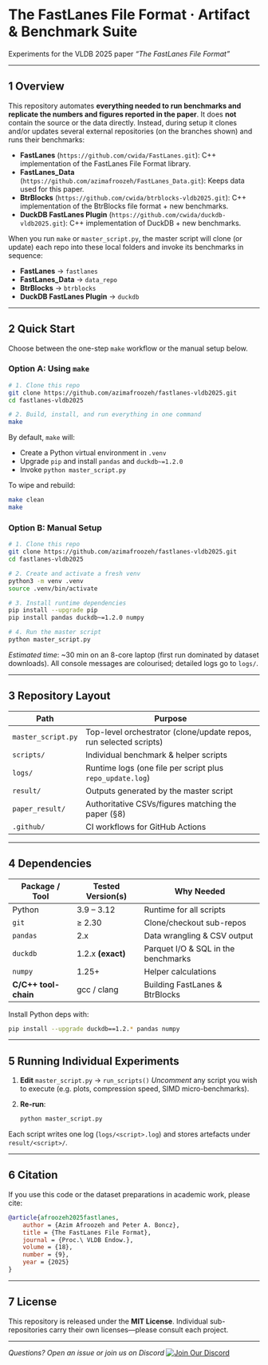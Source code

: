 # **The FastLanes File Format · Artifact & Benchmark Suite**

Experiments for the VLDB 2025 paper *“The FastLanes File Format”*

---

## 1 Overview

This repository automates **everything needed to run benchmarks and replicate the numbers and figures reported in the
paper**. It does **not** contain the source or the data directly. Instead, during setup it clones and/or updates several
external repositories (on the branches shown) and runs their benchmarks:

* **FastLanes** (`https://github.com/cwida/FastLanes.git`): C++ implementation of the FastLanes File Format library.
* **FastLanes\_Data** (`https://github.com/azimafroozeh/FastLanes_Data.git`): Keeps data used for this paper.
* **BtrBlocks** (`https://github.com/cwida/btrblocks-vldb2025.git`): C++ implementation of the BtrBlocks file format +
  new benchmarks.
* **DuckDB FastLanes Plugin** (`https://github.com/cwida/duckdb-vldb2025.git`): C++ implementation of DuckDB + new
  benchmarks.

When you run `make` or `master_script.py`, the master script will clone (or update) each repo into these local folders
and invoke its benchmarks in sequence:

* **FastLanes** → `fastlanes`
* **FastLanes\_Data** → `data_repo`
* **BtrBlocks** → `btrblocks`
* **DuckDB FastLanes Plugin** → `duckdb`

---

## 2 Quick Start

Choose between the one-step `make` workflow or the manual setup below.

### Option A: Using `make`

```bash
# 1. Clone this repo
git clone https://github.com/azimafroozeh/fastlanes-vldb2025.git
cd fastlanes-vldb2025

# 2. Build, install, and run everything in one command
make
```

By default, `make` will:

* Create a Python virtual environment in `.venv`
* Upgrade `pip` and install `pandas` and `duckdb~=1.2.0`
* Invoke `python master_script.py`

To wipe and rebuild:

```bash
make clean
make
```

### Option B: Manual Setup

```bash
# 1. Clone this repo
git clone https://github.com/azimafroozeh/fastlanes-vldb2025.git
cd fastlanes-vldb2025

# 2. Create and activate a fresh venv
python3 -m venv .venv
source .venv/bin/activate

# 3. Install runtime dependencies
pip install --upgrade pip
pip install pandas duckdb~=1.2.0 numpy

# 4. Run the master script
python master_script.py
```

*Estimated time*: \~30 min on an 8-core laptop (first run dominated by dataset downloads). All console messages are
colourised; detailed logs go to `logs/`.

---

## 3 Repository Layout

| Path               | Purpose                                                           |
|--------------------|-------------------------------------------------------------------|
| `master_script.py` | Top-level orchestrator (clone/update repos, run selected scripts) |
| `scripts/`         | Individual benchmark & helper scripts                             |
| `logs/`            | Runtime logs (one file per script plus `repo_update.log`)         |
| `result/`          | Outputs generated by the master script                            |
| `paper_result/`    | Authoritative CSVs/figures matching the paper (§8)                |
| `.github/`         | CI workflows for GitHub Actions                                   |

---

## 4 Dependencies

| Package / Tool       | Tested Version(s) | Why Needed                          |
|----------------------|-------------------|-------------------------------------|
| Python               | 3.9 – 3.12        | Runtime for all scripts             |
| `git`                | ≥ 2.30            | Clone/checkout sub-repos            |
| `pandas`             | 2.x               | Data wrangling & CSV output         |
| `duckdb`             | 1.2.x **(exact)** | Parquet I/O & SQL in the benchmarks |
| `numpy`              | 1.25+             | Helper calculations                 |
| **C/C++ tool-chain** | gcc / clang       | Building FastLanes & BtrBlocks      |

Install Python deps with:

```bash
pip install --upgrade duckdb==1.2.* pandas numpy
```

---

## 5 Running Individual Experiments

1. **Edit** `master_script.py` → `run_scripts()`
   *Uncomment* any script you wish to execute (e.g. plots, compression speed, SIMD micro-benchmarks).
2. **Re-run**:

   ```bash
   python master_script.py
   ```

Each script writes one log (`logs/<script>.log`) and stores artefacts under `result/<script>/`.

---

## 6 Citation

If you use this code or the dataset preparations in academic work, please cite:

```bibtex
@article{afroozeh2025fastlanes,
    author = {Azim Afroozeh and Peter A. Boncz},
    title = {The FastLanes File Format},
    journal = {Proc.\ VLDB Endow.},
    volume = {18},
    number = {9},
    year = {2025}
}
```

---

## 7 License

This repository is released under the **MIT License**. Individual sub-repositories carry their own licenses—please
consult each project.

---

*Questions? Open an issue or join us on Discord*
[![Join Our Discord](https://img.shields.io/discord/1282716959099588651?label=Join%20Our%20Discord\&logo=discord\&color=7289da)](https://discord.gg/SpTHkCQ7uh)

